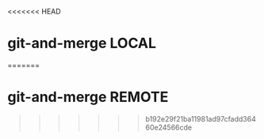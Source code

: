 <<<<<<< HEAD
# git-and-merge LOCAL
=======
# git-and-merge REMOTE
>>>>>>> b192e29f21ba11981ad97cfadd36460e24566cde

